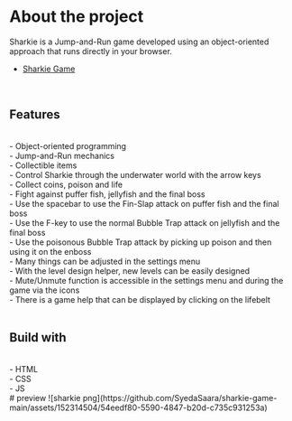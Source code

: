 # About the project
Sharkie is a Jump-and-Run game developed using an object-oriented approach that runs directly in your browser.
<br>
- <a href="https://sharkie-game-phi.vercel.app/">Sharkie Game</a>
<br>
<h2>Features </h2>
<br>
- Object-oriented programming<br>
- Jump-and-Run mechanics<br>
- Collectible items <br>
- Control Sharkie through the underwater world with the arrow keys<br>
- Collect coins, poison and life<br>
- Fight against puffer fish, jellyfish and the final boss<br>
- Use the spacebar to use the Fin-Slap attack on puffer fish and the final boss<br>
- Use the F-key to use the normal Bubble Trap attack on jellyfish and the final boss<br>
- Use the poisonous Bubble Trap attack by picking up poison and then using it on the enboss<br>
- Many things can be adjusted in the settings menu<br>
- With the level design helper, new levels can be easily designed<br>
- Mute/Unmute function is accessible in the settings menu and during the game via the icons<br>
- There is a game help that can be displayed by clicking on the lifebelt<br>

<br>
<h2>Build with</h2>
<br>
- HTML<br>
- CSS<br>
- JS<br>
# preview ![sharkie png](https://github.com/SyedaSaara/sharkie-game-main/assets/152314504/54eedf80-5590-4847-b20d-c735c931253a)



